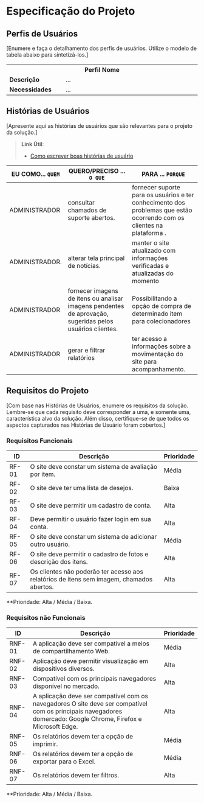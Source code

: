 # Especificação do Projeto

## Perfis de Usuários

[Enumere e faça o detalhamento dos perfis de usuários. Utilize o modelo de tabela abaixo para sintetizá-los.]

<table>
<tbody>
<tr align=center>
<th colspan="2">Perfil Nome </th>
</tr>
<tr>
<td width="150px"><b>Descrição</b></td>
<td width="600px">...</td>
</tr>
<tr>
<td><b>Necessidades</b></td>
<td>...</td>
</tr>
</tbody>
</table>


## Histórias de Usuários

[Apresente aqui as histórias de usuários que são relevantes para o projeto da solução.]

> **Link Útil**:
> - [Como escrever boas histórias de usuário](https://medium.com/vertice/como-escrever-boas-users-stories-hist%C3%B3rias-de-usu%C3%A1rios-b29c75043fac)


|EU COMO... `QUEM`   | QUERO/PRECISO ... `O QUE` |PARA ... `PORQUE`                 |
|--------------------|---------------------------|----------------------------------|
|ADMINISTRADOR       | consultar chamados de suporte abertos. | fornecer suporte para os usuários e ter conhecimento dos problemas que estão ocorrendo com os clientes na plataforma . |
|ADMINISTRADOR.      | alterar tela principal de notícias.| manter o site atualizado com informações verificadas e atualizadas do momento  |
|ADMINISTRADOR       | fornecer imagens de itens ou analisar imagens pendentes de aprovação, sugeridas pelos usuários clientes.  | Possibilitando a opção de compra de determinado item para colecionadores  
|ADMINISTRADOR       | gerar e filtrar relatórios | ter acesso a informações sobre a movimentação do site para acompanhamento. |
 


## Requisitos do Projeto

[Com base nas Histórias de Usuários, enumere os requisitos da solução. Lembre-se que cada requisito deve corresponder a uma, e somente uma, característica alvo da solução. Além disso, certifique-se de que todos os aspectos capturados nas Histórias de Usuário foram cobertos.]

### Requisitos Funcionais


|ID    | Descrição                | Prioridade |
|-------|---------------------------------|----|
| RF-01 |O site deve constar um sistema de avaliação por item.|Média  | 
| RF-02 |O site deve ter uma lista de desejos. |Baixa |
| RF-03 |O site deve permitir um cadastro de conta.  |Alta  |
| RF-04 |Deve permitir o usuário fazer login em sua conta. |Alta  |
| RF-05 |O site deve constar um sistema de adicionar outro usuário. |Média  |
| RF-06 |O site deve permitir o cadastro de fotos e descrição dos itens. |Alta  |
| RF-07 |Os clientes não poderão ter acesso aos relatórios de itens sem imagem, chamados abertos. |Alta  |


**Prioridade: Alta / Média / Baixa. 

### Requisitos não Funcionais


|ID      | Descrição               |Prioridade |
|--------|-------------------------|----|
| RNF-01 |A aplicação deve ser compatível a meios de compartilhamento Web. |Média | 
| RNF-02 |Aplicação deve permitir visualização em dispositivos diversos.  |Alta  |
| RNF-03 |Compatível com os principais navegadores disponível no mercado.  |Alta  |
| RNF-04 |A aplicação deve ser compatível com os navegadores O site deve ser compatível com os principais navegadores domercado: Google Chrome, Firefox e Microsoft Edge.|Alta  |
| RNF-05 |Os relatórios devem ter a opção de imprimir. |Média |
| RNF-06 |Os relatórios devem ter a opção de exportar para o Excel.|Média |
| RNF-07 |Os relatórios devem ter filtros. |Alta |

**Prioridade: Alta / Média / Baixa. 

